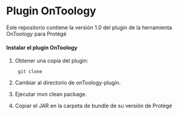# Plugin OnToology

Este repositorio contiene la versión 1.0 del plugin de la herramienta OnToology para Protégé 


#### Instalar el plugin OnToology 

1. Obtener una copia del plugin:

        git clone 
    
2. Cambiar al directorio de onToology-plugin.

3. Ejecutar mvn clean package.

4. Copiar el JAR en la carpeta de bundle de su versión de Protégé

